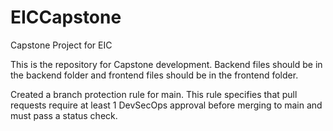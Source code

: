 # EICCapstone
Capstone Project for EIC

This is the repository for Capstone development. Backend files should be in the backend folder and frontend files should be in the frontend folder.

Created a branch protection rule for main. This rule specifies that pull requests require at least 1 DevSecOps approval before merging to main and must pass a status check. 